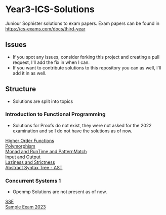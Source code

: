 # Year3-ICS-Solutions

Juniour Sophister solutions to exam papers.
Exam papers can be found in https://cs-exams.com/docs/third-year 

## Issues
* If you spot any issues, consider forking this project and creating a pull request,
  I'll add the fix in when I can. 
* If you want to contribute solutions to this repository you can as well, I'll add it
  in as well. 

## Structure

* Solutions are split into topics

### Introduction to Functional Programming

* Solutions for Proofs do not exist, they were not asked for the 2022 examination and 
  so I do not have the solutions as of now.
  
[Higher Order Functions](./Functional-Programming/HOF)  
[Polymorphism](./Functional-Programming/Polymorphism)  
[Monad and RunTime and PatternMatch](./Functional-Programming/Monad+RunTime+PatternMatch)  
[Input and Output](./Functional-Programming/IO)  
[Laziness and Strictness](./Functional-Programming/Lazy-Strict)  
[Abstract Syntax Tree - AST](./Functional-Programming/AST)  

### Concurrent Systems 1

* Openmp Solutions are not present as of now.  

[SSE](./Concurrent-Systems/SSE)  
[Sample Exam 2023](./Concurrent-Systems/Sample-Exam-2023)
